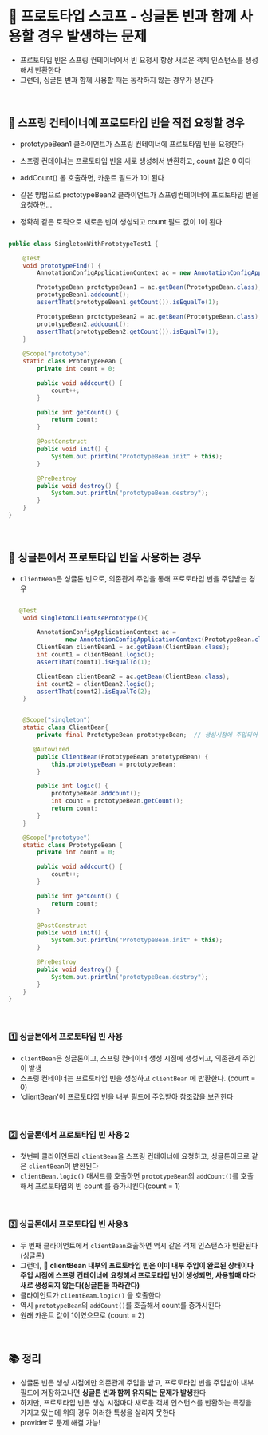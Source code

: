 # 📣 프로토타입 스코프 - 싱글톤 빈과 함께 사용할 경우 발생하는 문제
- 프로토타입 빈은 스프링 컨테이너에서 빈 요청시 항상 새로운 객체 인스턴스를 생성해서 반환한다
- 그런데, 싱글톤 빈과 함께 사용할 때는 동작하지 않는 경우가 생긴다

<br>

## 🔎 스프링 컨테이너에 프로토타입 빈을 직접 요청할 경우
- prototypeBean1 클라이언트가 스프링 컨테이너에 프로토타입 빈을 요청한다
- 스프링 컨테이너는 프로토타입 빈을 새로 생성해서 반환하고, count 값은 0 이다
- addCount() 롤 호출하면, 카운트 필드가 1이 된다

- 같은 방법으로 prototypeBean2 클라이언트가 스프링컨테이너에 프로토타입 빈을 요청하면...
- 정확히 같은 로직으로 새로운 빈이 생성되고 count 필드 값이 1이 된다
```java

public class SingletonWithPrototypeTest1 {

    @Test
    void prototypeFind() {
        AnnotationConfigApplicationContext ac = new AnnotationConfigApplicationContext(PrototypeBean.class);

        PrototypeBean prototypeBean1 = ac.getBean(PrototypeBean.class);
        prototypeBean1.addcount();
        assertThat(prototypeBean1.getCount()).isEqualTo(1);

        PrototypeBean prototypeBean2 = ac.getBean(PrototypeBean.class);
        prototypeBean2.addcount();
        assertThat(prototypeBean2.getCount()).isEqualTo(1);
    }
    
    @Scope("prototype")
    static class PrototypeBean {
        private int count = 0;

        public void addcount() {
            count++;
        }

        public int getCount() {
            return count;
        }

        @PostConstruct
        public void init() {
            System.out.println("PrototypeBean.init" + this);
        }

        @PreDestroy
        public void destroy() {
            System.out.println("prototypeBean.destroy");
        }
    }
}

```

<br>

## 🔎 싱글톤에서 프로토타입 빈을 사용하는 경우
- `ClientBean`은 싱글톤 빈으로, 의존관계 주입을 통해 프로토타입 빈을 주입받는 경우


```java

   @Test
    void singletonClientUsePrototype(){

        AnnotationConfigApplicationContext ac =
                new AnnotationConfigApplicationContext(PrototypeBean.class, ClientBean.class);
        ClientBean clientBean1 = ac.getBean(ClientBean.class);
        int count1 = clientBean1.logic();
        assertThat(count1).isEqualTo(1);

        ClientBean clientBean2 = ac.getBean(ClientBean.class);
        int count2 = clientBean2.logic();
        assertThat(count2).isEqualTo(2);
    }


    @Scope("singleton")
    static class ClientBean{
        private final PrototypeBean prototypeBean;  // 생성시점에 주입되어 있음

       @Autowired
        public ClientBean(PrototypeBean prototypeBean) {
            this.prototypeBean = prototypeBean;
        }

        public int logic() {
            prototypeBean.addcount();
            int count = prototypeBean.getCount();
            return count;
        }
    }

    @Scope("prototype")
    static class PrototypeBean {
        private int count = 0;

        public void addcount() {
            count++;
        }

        public int getCount() {
            return count;
        }

        @PostConstruct
        public void init() {
            System.out.println("PrototypeBean.init" + this);
        }

        @PreDestroy
        public void destroy() {
            System.out.println("prototypeBean.destroy");
        }
    }
}

```

<br>

### 1️⃣ 싱글톤에서 프로토타입 빈 사용
- `clientBean`은 싱글톤이고, 스프링 컨테이너 생성 시점에 생성되고, 의존관계 주입이 발생
- 스프링 컨테이너는 프로토타입 빈을 생성하고 `clientBean` 에 반환한다. (count = 0)
- 'clientBean'이 프로토타입 빈을 내부 필드에 주입받아 참조값을 보관한다

<br>

### 2️⃣ 싱글톤에서 프로토타입 빈 사용 2
- 첫번째 클라이언트라 `clientBean`을 스프링 컨테이너에 요청하고, 싱글톤이므로 같은 `clientBean`이 반환된다
- `clientBean.logic()` 매서드를 호출하면 `prototypeBean`의 `addCount()`를 호출해서 프로토타입의 빈 count 를 증가시킨다(count = 1)

<br>

### 3️⃣ 싱글톤에서 프로토타입 빈 사용3
- 두 번째 클라이언트에서 `clientBean`호출하면 역시 같은 객체 인스턴스가 반환된다(싱글톤)
- 그런데, 🌟 **clientBean 내부의 프로토타입 빈은 이미 내부 주입이 완료된 상태이다 주입 시점에 스프링 컨테이너에 요청해서 프로토타입 빈이 생성되면, 사용할때 마다 새로 생성되지 않는다(싱글톤을 따라간다)**
- 클라이언트가 `clientBeam.logic()` 을 호출한다
- 역시 `prototypeBean`의 `addCount()`를 호출해서 count를 증가시킨다
- 원래 카운트 값이 1이였으므로 (count = 2)

<br>

## 📚 정리
- 싱글톤 빈은 생성 시점에만 의존관계 주입을 받고, 프로토타입 빈을 주입받아 내부 필드에 저장하고나면 **싱글톤 빈과 함께 유지되는 문제가 발생**한다
- 하지만, 프로토타입 빈은 생성 시점마다 새로운 객체 인스턴스를 반환하는 특징을 가지고 있는데 위의 경우 이러한 특성을 살리지 못한다
- provider로 문제 해결 가능!




